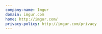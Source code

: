 ```yaml
---
company-name: Imgur
domain: imgur.com
home: http://imgur.com/
privacy-policy: http://imgur.com/privacy
---
```




